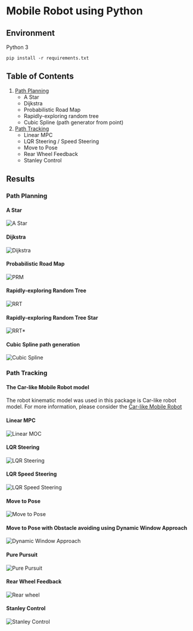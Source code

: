# Mobile Robot using Python
## Environment
Python 3<br>
```
pip install -r requirements.txt
```
## Table of Contents
1. [Path Planning](path_planning)
    * A Star
    * Dijkstra
    * Probabilistic Road Map
    * Rapidly-exploring random tree
    * Cubic Spline (path generator from point)
2. [Path Tracking](path_tracking)
    * Linear MPC
    * LQR Steering / Speed Steering
    * Move to Pose
    * Rear Wheel Feedback
    * Stanley Control

## Results
### Path Planning
#### A Star
![A Star](results/path_planning/a_star.png)

#### Dijkstra
![Dijkstra](results/path_planning/dijkstra.png)
#### Probabilistic Road Map
![PRM](results/path_planning/prm.png)
#### Rapidly-exploring Random Tree
![RRT](results/path_planning/rrt.png)
#### Rapidly-exploring Random Tree Star
![RRT*](results/path_planning/rrt_star.png)
#### Cubic Spline path generation
![Cubic Spline](results/path_planning/spline.png)

### Path Tracking
#### The Car-like Mobile Robot model
The robot kinematic model was used in this package is Car-like robot model. For more information, please consider the [Car-like Mobile Robot](docs/car-like_robot_model.md)
#### Linear MPC
![Linear MOC](results/path_tracking/linear_mpc.png)
#### LQR Steering
![LQR Steering](results/path_tracking/lqr_steering.png)
#### LQR Speed Steering
![LQR Speed Steering](results/path_tracking/lqr_speed_steer.png)
#### Move to Pose
![Move to Pose](results/path_tracking/move2pose.png)
#### Move to Pose with Obstacle avoiding using Dynamic Window Approach
![Dynamic Window Approach](results/path_tracking/dwa.png)
#### Pure Pursuit
![Pure Pursuit](results/path_tracking/pure_pursuit.png)
#### Rear Wheel Feedback
![Rear wheel](results/path_tracking/rear_wheel.png)
#### Stanley Control
![Stanley Control](results/path_tracking/stanley.png)